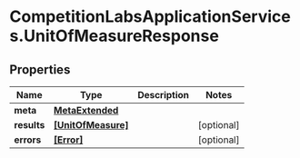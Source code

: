 # CompetitionLabsApplicationServices.UnitOfMeasureResponse

## Properties

Name | Type | Description | Notes
------------ | ------------- | ------------- | -------------
**meta** | [**MetaExtended**](MetaExtended.md) |  | 
**results** | [**[UnitOfMeasure]**](UnitOfMeasure.md) |  | [optional] 
**errors** | [**[Error]**](Error.md) |  | [optional] 



